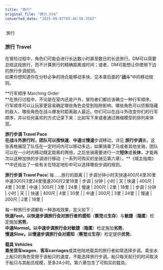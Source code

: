 ```yaml
---
title: "旅行"
original_file: "旅行.htm"
converted_date: "2025-09-07T05:46:58.358Z"
---
```


﻿ 旅行  

### 旅行 Travel

在冒险过程中，角色们可能会进行长达数小时甚至数日的长途旅行。DM可以简要总结这段旅行，而不计算旅行的精确距离或时间；或者，DM可能想让你使用下边的旅行步调规则。  
如果你想知道你在分秒必争的场合能移动多快，见本章后面的“**战斗**”中的移动规则。

**行军顺序 Marching Order  
**在旅行过程中，不论是在室内还是户外，冒险者们都应该确立一种行军顺序。行军顺序可以让玩家更容易确定哪些角色会受到陷阱影响、哪些角色可以侦察隐藏的敌人、哪些角色在战斗爆发时距离敌人最近。你们可以在战斗外改变你们的行军顺序，并以任何喜欢的方式记录下来：比如写下来或者通过微缩模型的排列来体现。

****旅行步调 Travel Pace**  
**在战斗外旅行时，团队可以按**快速**、**中速**或**慢速**步调移动，详见 **旅行步调**表。这张表格展现了队伍在一定时间内可以移动多远，如果骑乘了马或者其他坐骑，团队可以在一小时内移动既定距离的两倍，之后坐骑需要进行一次****短休****或****长休****，才能再次以这种加快的步调进行移动（一系列可购买的坐骑见第六章）。**《城主指南》**中还给出了一些有关在特定地形中可以选择哪些步调的规则。

**旅行步调 Travel Pace**| 每……旅行的距离 |
| 步调分钟小时天快速400尺4里30里中速300尺3里24里慢速200尺2里18里 | 步调 | 分钟 | 小时 | 天 | 快速 | 400尺 | 4里 | 30里 | 中速 | 300尺 | 3里 | 24里 | 慢速 | 200尺 | 2里 | 18里 |
| 步调 | 分钟 | 小时 | 天 |
| 快速 | 400尺 | 4里 | 30里 |
| 中速 | 300尺 | 3里 | 24里 |
| 慢速 | 200尺 | 2里 | 18里 |

每一种旅行步调都有一种游戏效果，定义如下：  
**快速*Fast*。**以快速步调旅行会对旅行者的**感知**（****察觉****或****生存****）与**敏捷**（****隐匿****）检定施加****劣势****。  
**中速*Normal*。**以中速步调旅行会对**敏捷**（****隐匿****）检定施加****劣势****。  
**慢速*Slow*。**以慢速步调旅行会对**感知**（****察觉****或****生存****）检定提供****优势****。

****载具 Vehicles**  
**乘坐**货车wagon**、**客车carriages**或其他陆地载具的旅行者如常选择步调。乘坐水上船只的角色受限于该船只的速度，不能选择旅行步调。船只每天航行的时间取决于船只与其船员规模，至多24小时。第六章包含了可购买的载具。